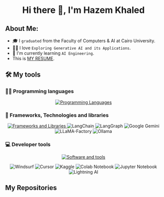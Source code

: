 <!-- My Name -->
<h1 align="center">Hi there 👋, I'm Hazem Khaled</h1>


## About Me:

- 🎓 I `graduated` from the Faculty of Computers & AI at Cairo University.
- 👨‍💻 I love `Exploring Generative AI and its Applications`.
- 🔭 I'm currently learning `AI Engineering`.
- This is <a href="https://drive.google.com/file/d/1vlNSCwerIGg98m5-XnqfjkZ-v53WndBL/view?usp=drive_link">MY RESUME<a>.
  <br>


## 🛠️ My tools

### 👨‍💻 Programming languages

<p align="center">
  <a href="https://skillicons.dev">
    <img src="https://skillicons.dev/icons?i=python,javascript,java,cpp" alt="Programming Languages"/>
  </a>
</p>

### 🧰 Frameworks, Technologies and libraries

<p align="center">
  <a href="https://skillicons.dev">
    <img src="https://skillicons.dev/icons?i=pytorch,tensorflow,opencv,mongodb,postgres,fastapi" alt="Frameworks and Libraries"/>
  </a>
<!-- 	&emsp; -->
<img alt="LangChain" src="https://img.shields.io/badge/LangChain-ffffff?logo=langchain&logoColor=green">
<img alt="LangGraph" src="https://img.shields.io/badge/LangGraph-0A0A0A.svg?logo=langgraph&logoColor=white">
<img alt="Google Gemini" src="https://img.shields.io/badge/Google%20Gemini-886FBF?logo=googlegemini&logoColor=white">
<img alt="LLaMA-Factory" src="https://img.shields.io/badge/LLaMA--Factory-3C3C3C.svg?logo=llama&logoColor=white">
<img alt="Ollama" src="https://img.shields.io/badge/-Ollama-000000?style=flat&logo=ollama&logoColor=white">
</p>

### 💻 Developer tools

<p align="center">
	<a href="https://skillicons.dev">
		<img src="https://skillicons.dev/icons?i=windows,linux,git,github,docker,vscode" alt="Software and tools"/>
	</a>
</p>

<p align="center">
	<img alt="Windsurf" src="https://img.shields.io/badge/Windsurf-00BFFF.svg?style=for-the-badge&logo=wind&logoColor=white">
	<img alt="Cursor" src="https://img.shields.io/badge/Cursor-1C1E21.svg?logo=cursor&logoColor=white">
	<img alt="Kaggle" src="https://img.shields.io/badge/Kaggle-20BEFF.svg?logo=kaggle&logoColor=white&style=for-the-badge">
	<img alt="Colab Notebook" src="https://img.shields.io/badge/colab-notebook-yellow">
	<img alt="Jupyter Notebook" src="https://img.shields.io/badge/jupyter-%23FA0F00.svg?logo=jupyter&logoColor=white">
	<img alt="Lightning AI" src="https://img.shields.io/badge/Lightning%20AI-792EE5.svg?logo=lightning&logoColor=white">
</p>

## My Repositories


